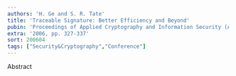 ```yaml
---
authors: 'H. Ge and S. R. Tate'
title: 'Traceable Signature: Better Efficiency and Beyond'
pubin: 'Proceedings of Applied Cryptography and Information Security (ACIS)'
extra: '2006, pp. 327-337'
sort: 200604
tags: ["Security&Cryptography","Conference"]
---
```

Abstract


